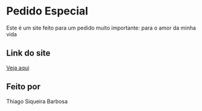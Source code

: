 # Pedido Especial

Este é um site feito para um pedido muito importante: para o amor da minha vida

## Link do site

[Veja aqui](/)

## Feito por

Thiago Siqueira Barbosa
